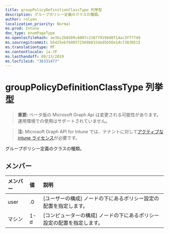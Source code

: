 ```yaml
---
title: groupPolicyDefinitionClassType 列挙型
description: グループポリシー定義のクラスの種類。
author: rolyon
localization_priority: Normal
ms.prod: Intune
doc_type: enumPageType
ms.openlocfilehash: ae3bc2b8509c4007c238779196d0f14ac3ff7749
ms.sourcegitcommit: b5425ebf648572569b032ded5b56e1dcf3830515
ms.translationtype: MT
ms.contentlocale: ja-JP
ms.lasthandoff: 08/13/2019
ms.locfileid: "36331477"
---
```

# <a name="grouppolicydefinitionclasstype-enum-type"></a>groupPolicyDefinitionClassType 列挙型

> **重要:** ベータ版の Microsoft Graph Api は変更される可能性があります。運用環境での使用はサポートされていません。

> **注:** Microsoft Graph API for Intune では、テナントに対して[アクティブな intune ライセンス](https://go.microsoft.com/fwlink/?linkid=839381)が必要です。

グループポリシー定義のクラスの種類。

## <a name="members"></a>メンバー
|メンバー|値|説明|
|:---|:---|:---|
|user|.0|[ユーザーの構成] ノードの下にあるポリシー設定の配置を指定します。|
|マシン|1-d|[コンピューターの構成] ノードの下にあるポリシー設定の配置を指定します。|



